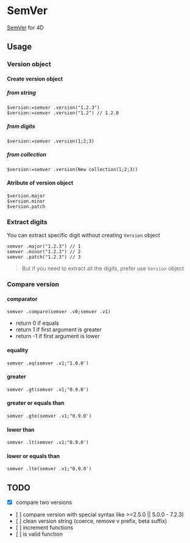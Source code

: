 # SemVer

[SemVer](https://semver.org/) for 4D

## Usage

### Version object

#### Create version object

##### from string

```4d
$version:=semver .version("1.2.3")
$version:=semver .version("1.2") // 1.2.0
```

##### from digits

```4d
$version:=semver .version(1;2;3)
```

##### from collection

```4d
$version:=semver .version(New collection(1;2;3))
```

#### Atribute of version object

```4d
$version.major
$version.minor
$version.patch
```

### Extract digits

You can extract specific digit without creating `Version` object

```4d
semver .major("1.2.3") // 1
semver .minor("1.2.3") // 2
semver .patch("1.2.3") // 3
```

> But if you need to extract all the digits, prefer use `Version` object

### Compare version

#### comparator

```4d
semver .compare(semver .v0;semver .v1)
```
- return 0 if equals
- return 1 if first argument is greater
- return -1 if first argument is lower

#### equality

```4d
semver .eq(semver .v1;"1.0.0')
```

#### greater

```4d
semver .gt(semver .v1;"0.9.0')
```

#### greater or equals than
```4d
semver .gte(semver .v1;"0.9.0')
```

#### lower than

```4d
semver .lt(semver .v1;"0.9.0')
```

#### lower or equals than

```4d
semver .lte(semver .v1;"0.9.0')
```

## TODO

- [x] compare two versions
- [ ] compare version with special syntax like >=2.5.0 || 5.0.0 - 7.2.3) 
- [ ] clean version string (coerce, remove v prefix, beta suffix)
- [ ] increment functions
- [ ] is valid function
